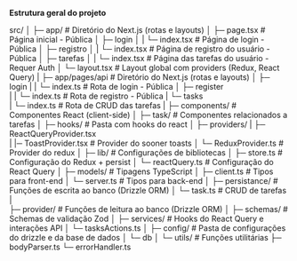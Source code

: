 **Estrutura geral do projeto**

src/
│
├─ app/                           # Diretório do Next.js (rotas e layouts)
│   ├─ page.tsx                   # Página inicial - Pública
│   ├─ login
│   |   └─ index.tsx              # Página de login - Pública
│   ├─ registro
│   |   └─ index.tsx              # Página de registro do usuário - Pública
│   ├─ tarefas
│   |   └─ index.tsx              # Página das tarefas do usuário - Requer Auth
│   └─ layout.tsx                 # Layout global com providers (Redux, React Query)
|
├─ app/pages/api                           # Diretório do Next.js (rotas e layouts)
│   ├─ login 
|   |  └─ index.ts                # Rota de login - Pública
│   ├─ register                  
|   |  └─ index.ts                # Rota de registro - Pública
|   └─ tasks  
|      └─ index.ts                # Rota de CRUD das tarefas
|
├─ components/                    # Componentes React (client-side)
│   ├─ task/                      # Componentes relacionados a tarefas
│
├─ hooks/                         # Pasta com hooks do react
│ 
├─ providers/
|   ├─ ReactQueryProvider.tsx  
|   |─ ToastProvider.tsx          # Provider do sooner toasts
│   └─ ReduxProvider.ts           # Provider do redux
│
├─ lib/                           # Configurações de bibliotecas
│   ├─ store.ts                   # Configuração do Redux + persist
│   └─ reactQuery.ts              # Configuração do React Query
│
├─ models/                        # Tipagens TypeScript
│   ├─ client.ts                  # Tipos para front-end
│   └─ server.ts                  # Tipos para back-end
│
├─ persistance/                   # Funções de escrita ao banco (Drizzle ORM)
│   └─ task.ts                    # CRUD de tarefas
|        
├─ provider/                      # Funções de leitura ao banco (Drizzle ORM)
│
├─ schemas/                       # Schemas de validação Zod
│
├─ services/                      # Hooks do React Query e interações API
│   └─ tasksActions.ts
│
├─ config/                        # Pasta de configurações do drizzle e da base de dados
│   └─ db
│
└─ utils/                         # Funções utilitárias
    ├─ bodyParser.ts
    └─ errorHandler.ts
